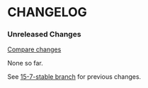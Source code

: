 # CHANGELOG

### Unreleased Changes

[Compare changes](https://github.com/codevise/pageflow/compare/15-7-stable...master)

None so far.

See
[15-7-stable branch](https://github.com/codevise/pageflow/blob/15-7-stable/CHANGELOG.md)
for previous changes.
